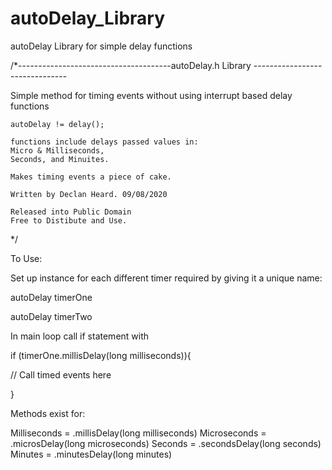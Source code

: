 # autoDelay_Library
 autoDelay Library for simple delay functions



/*--------------------------------------autoDelay.h Library -------------------------------

   Simple method for timing events without using interrupt based delay functions

    autoDelay != delay();

    functions include delays passed values in:
    Micro & Milliseconds,
    Seconds, and Minuites.
    
    Makes timing events a piece of cake.

    Written by Declan Heard. 09/08/2020
    
    Released into Public Domain
    Free to Distibute and Use.

*/

To Use:



Set up instance for each different timer required by giving it a unique name:

autoDelay timerOne

autoDelay timerTwo



In main loop call if statement with

if (timerOne.millisDelay(long milliseconds)){

// Call timed events here

}





Methods exist for:

Milliseconds =  .millisDelay(long milliseconds)
Microseconds =  .microsDelay(long microseconds)
Seconds      =  .secondsDelay(long seconds)
Minutes      =  .minutesDelay(long minutes)







